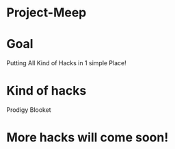# Project-Meep

# Goal
Putting All Kind of Hacks in 1 simple Place!

# Kind of hacks

Prodigy 
Blooket

# More hacks will come soon!

